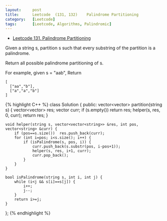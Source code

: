 ```yaml
---
layout:     post
title:      Leetcode  (131, 132)	Palindrome Partitioning
category:   [Leetcode] 
tags:		[Leetcode, Algorithms, Palindromic]
---
```


* [Leetcode 131. Palindrome Partitioning](https://leetcode.com/problems/palindrome-partitioning/)

Given a string s, partition s such that every substring of the partition is a palindrome.

Return all possible palindrome partitioning of s.

For example, given s = "aab", Return

	[
	  ["aa","b"],
	  ["a","a","b"]
	]

{% highlight C++ %}
class Solution {
public:
    vector<vector<string>> partition(string s) {
        vector<vector<string>> res;
        vector<string> curr;
        if (s.empty())  return res;
        helper(s, res, 0, curr);
        return res;
    }
    
    void helper(string s, vector<vector<string>> &res, int pos, vector<string> &curr) {
        if (pos==s.size())  res.push_back(curr);
        for (int i=pos; i<s.size(); i++) {
            if (isPalindrome(s, pos, i)) {
                curr.push_back(s.substr(pos, i-pos+1));
                helper(s, res, i+1, curr);
                curr.pop_back();
            }
        }
    }
    
    bool isPalindrome(string s, int i, int j) {
        while (i<j && s[i]==s[j]) {
            i++;
            j--;
        }
        return i>=j;
    }
};
{% endhighlight %}